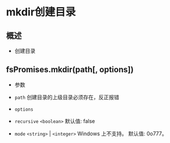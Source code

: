 # mkdir创建目录

## 概述

  - 创建目录

## fsPromises.mkdir(path\[, options])

  - 参数

  - `path` 创建目录的上级目录必须存在，反正报错

  - `options`

  - `recursive` `<boolean>` 默认值: false

  - `mode` `<string>` | `<integer>` Windows 上不支持。 默认值: 0o777。
